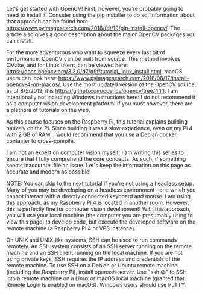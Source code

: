 Let's get started with OpenCV! First, however, you're probably going to need to install it. Consider using the pip installer to do so. Information about that approach can be found here: https://www.pyimagesearch.com/2018/09/19/pip-install-opencv/. The article also gives a good description about the major OpenCV packages you can install.

For the more adventurous who want to squeeze every last bit of performance, OpenCV can be built from source. This method involves CMake, and for Linux users, can be viewed here: https://docs.opencv.org/3.3.0/d7/d9f/tutorial_linux_install.html. macOS users can look here: https://www.pyimagesearch.com/2018/08/17/install-opencv-4-on-macos/. Use the most updated version of the OpenCV source; as of 8/5/2019, it is https://github.com/opencv/opencv/tree/4.1.1. I am intentionally not including Windows instructions here: I do not recommend it as a computer vision development platform. If you must however, there are a plethora of tutorials on the web. 

As this course focuses on the Raspberry Pi, this tutorial explains building natively on the Pi. Since building it was a slow experience, even on my Pi 4 with 2 GB of RAM, I would recommend that you use a Debian docker container to cross-compile. 

I am not an expert on computer vision myself: I am writing this series to ensure that I fully comprehend the core concepts. As such, if something seems inaccurate, file an issue. Let's keep the information on this page as accurate and modern as possible!

NOTE: You can skip to the next tutorial if you're not using a headless setup. 
Many of you may be developing on a headless environment--one which you cannot interact with a directly connected keyboard and mouse. I am using this approach, as my Raspberry Pi 4 is located in another room. However, this is perfectly fine for computer vision development! With this approach, you will use your local machine (the computer you are presumably using to view this page) to develop code, but execute the developed software on the remote machine (a Raspberry Pi 4 or VPS instance). 

On UNIX and UNIX-like systems, SSH can be used to run commands remotely. An SSH system consists of an SSH server running on the remote machine and an SSH client running on the local machine. If you are not using private keys, SSH requires the IP address and credentials of the remote machine. To use SSH on a Debian or Ubuntu remote machine (including the Raspberry Pi), install openssh-server. Use "ssh <user>@<IP address>" to SSH into a remote machine on a Linux or macOS local machine (granted that Remote Login is enabled on macOS). Windows users should use PuTTY. 
